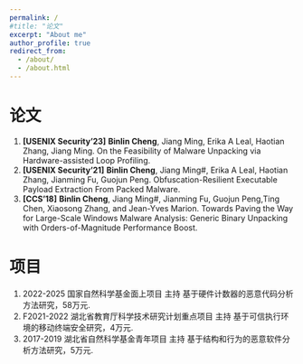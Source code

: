 ```yaml
---
permalink: /
#title: "论文"
excerpt: "About me"
author_profile: true
redirect_from: 
  - /about/
  - /about.html
---
```




论文
======
1.  **[USENIX Security’23]** **Binlin Cheng**, Jiang Ming, Erika A Leal, Haotian Zhang, Jiang Ming. On the Feasibility of Malware Unpacking via Hardware-assisted Loop Profiling.
1. **[USENIX Security’21]** **Binlin Cheng**, Jiang Ming#, Erika A Leal, Haotian Zhang, Jianming Fu, Guojun Peng. Obfuscation-Resilient Executable Payload Extraction From Packed Malware. 
1. **[CCS’18]** **Binlin Cheng**, Jiang Ming#, Jianming Fu, Guojun Peng,Ting Chen, Xiaosong Zhang, and Jean-Yves Marion. Towards Paving the Way for Large-Scale Windows Malware Analysis: Generic Binary Unpacking with Orders-of-Magnitude Performance Boost.


项目
======
1. 2022-2025 	国家自然科学基金面上项目	主持 基于硬件计数器的恶意代码分析方法研究，58万元.
1. F2021-2022	湖北省教育厅科学技术研究计划重点项目	主持 基于可信执行环境的移动终端安全研究，4万元.
1. 2017-2019	湖北省自然科学基金青年项目	主持 基于结构和行为的恶意软件分析方法研究，5万元.


